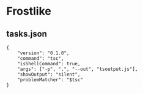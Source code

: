 # Frostlike

## tasks.json

```
{
    "version": "0.1.0",
    "command": "tsc",
    "isShellCommand": true,
    "args": ["-p", ".", "--out", "tsoutput.js"],
    "showOutput": "silent",
    "problemMatcher": "$tsc"
}
```